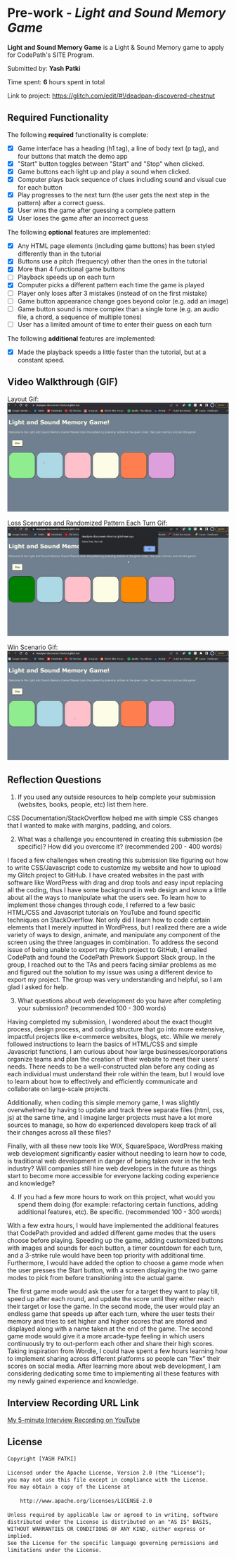# Pre-work - *Light and Sound Memory Game*

**Light and Sound Memory Game** is a Light & Sound Memory game to apply for CodePath's SITE Program. 

Submitted by: **Yash Patki**

Time spent: **6** hours spent in total

Link to project: https://glitch.com/edit/#!/deadpan-discovered-chestnut

## Required Functionality

The following **required** functionality is complete:

* [x] Game interface has a heading (h1 tag), a line of body text (p tag), and four buttons that match the demo app
* [x] "Start" button toggles between "Start" and "Stop" when clicked. 
* [x] Game buttons each light up and play a sound when clicked. 
* [x] Computer plays back sequence of clues including sound and visual cue for each button
* [x] Play progresses to the next turn (the user gets the next step in the pattern) after a correct guess. 
* [x] User wins the game after guessing a complete pattern
* [x] User loses the game after an incorrect guess

The following **optional** features are implemented:

* [x] Any HTML page elements (including game buttons) has been styled differently than in the tutorial
* [x] Buttons use a pitch (frequency) other than the ones in the tutorial
* [x] More than 4 functional game buttons
* [ ] Playback speeds up on each turn
* [x] Computer picks a different pattern each time the game is played
* [ ] Player only loses after 3 mistakes (instead of on the first mistake)
* [ ] Game button appearance change goes beyond color (e.g. add an image)
* [ ] Game button sound is more complex than a single tone (e.g. an audio file, a chord, a sequence of multiple tones)
* [ ] User has a limited amount of time to enter their guess on each turn

The following **additional** features are implemented:

- [x] Made the playback speeds a little faster than the tutorial, but at a constant speed.

## Video Walkthrough (GIF)

Layout Gif:
![](https://github.com/YashPatki02/codepath-prework/blob/main/layout.gif)

Loss Scenarios and Randomized Pattern Each Turn Gif:
![](https://github.com/YashPatki02/codepath-prework/blob/main/loss.gif)

Win Scenario Gif:
![](https://github.com/YashPatki02/codepath-prework/blob/main/win.gif)


## Reflection Questions
1. If you used any outside resources to help complete your submission (websites, books, people, etc) list them here. 

CSS Documentation/StackOverflow helped me with simple CSS changes that I wanted to make with margins, padding, and colors.


2. What was a challenge you encountered in creating this submission (be specific)? How did you overcome it? (recommended 200 - 400 words) 

I faced a few challenges when creating this submission like figuring out how to write CSS/Javascript code to customize my website and how to upload my Glitch project to GitHub. I have created websites in the past with software like WordPress with drag and drop tools and easy input replacing all the coding, thus I have some background in web design and know a little about all the ways to manipulate what the users see. To learn how to implement those changes through code, I referred to a few basic HTML/CSS and Javascript tutorials on YouTube and found specific techniques on StackOverflow. Not only did I learn how to code certain elements that I merely inputted in WordPress, but I realized there are a wide variety of ways to design, animate, and manipulate any component of the screen using the three languages in combination. To address the second issue of being unable to export my Glitch project to GitHub, I emailed CodePath and found the CodePath Prework Support Slack group. In the group, I reached out to the TAs and peers facing similar problems as me and figured out the solution to my issue was using a different device to export my project. The group was very understanding and helpful, so I am glad I asked for help.


3. What questions about web development do you have after completing your submission? (recommended 100 - 300 words) 

Having completed my submission, I wondered about the exact thought process, design process, and coding structure that go into more extensive, impactful projects like e-commerce websites, blogs, etc. While we merely followed instructions to learn the basics of HTML/CSS and simple Javascript functions, I am curious about how large businesses/corporations organize teams and plan the creation of their website to meet their users' needs. There needs to be a well-constructed plan before any coding as each individual must understand their role within the team, but I would love to learn about how to effectively and efficiently communicate and collaborate on large-scale projects. 

Additionally, when coding this simple memory game, I was slightly overwhelmed by having to update and track three separate files (html, css, js) at the same time, and I imagine larger projects must have a lot more sources to manage, so how do experienced developers keep track of all their changes across all these files?

Finally, with all these new tools like WIX, SquareSpace, WordPress making web development significantly easier without needing to learn how to code, is traditional web development in danger of being taken over in the tech industry? Will companies still hire web developers in the future as things start to become more accessible for everyone lacking coding experience and knowledge?


4. If you had a few more hours to work on this project, what would you spend them doing (for example: refactoring certain functions, adding additional features, etc). Be specific. (recommended 100 - 300 words) 

With a few extra hours, I would have implemented the additional features that CodePath provided and added different game modes that the users choose before playing. Speeding up the game, adding customized buttons with images and sounds for each button, a timer countdown for each turn, and a 3-strike rule would have been top priority with additional time. Furthermore, I would have added the option to choose a game mode when the user presses the Start button, with a screen displaying the two game modes to pick from before transitioning into the actual game.

The first game mode would ask the user for a target they want to play till, speed up after each round, and update the score until they either reach their target or lose the game. In the second mode, the user would play an endless game that speeds up after each turn, where the user tests their memory and tries to set higher and higher scores that are stored and displayed along with a name taken at the end of the game. The second game mode would give it a more arcade-type feeling in which users continuously try to out-perform each other and share their high scores. Taking inspiration from Wordle, I could have spent a few hours learning how to implement sharing across different platforms so people can "flex" their scores on social media. After learning more about web development, I am considering dedicating some time to implementing all these features with my newly gained experience and knowledge. 



## Interview Recording URL Link

[My 5-minute Interview Recording on YouTube](https://youtu.be/SFG7DA_6HeM)


## License

    Copyright [YASH PATKI]

    Licensed under the Apache License, Version 2.0 (the "License");
    you may not use this file except in compliance with the License.
    You may obtain a copy of the License at

        http://www.apache.org/licenses/LICENSE-2.0

    Unless required by applicable law or agreed to in writing, software
    distributed under the License is distributed on an "AS IS" BASIS,
    WITHOUT WARRANTIES OR CONDITIONS OF ANY KIND, either express or implied.
    See the License for the specific language governing permissions and
    limitations under the License.
